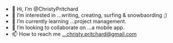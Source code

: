 - 👋 Hi, I’m @ChristyPritchard
- 👀 I’m interested in ...writing, creating, surfing & snowbaording ;)
- 🌱 I’m currently learning ...project management. 
- 💞️ I’m looking to collaborate on ...a mobile app.
- 📫 How to reach me ...christy.pritchard@gmail.com

<!---
ChristyPritchard/ChristyPritchard is a ✨ special ✨ repository because its `README.md` (this file) appears on your GitHub profile.
You can click the Preview link to take a look at your changes.
--->

